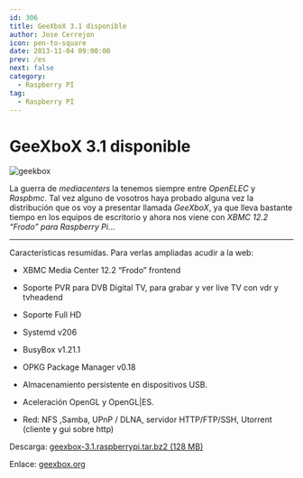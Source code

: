 ```yaml
---
id: 306
title: GeeXboX 3.1 disponible
author: Jose Cerrejon
icon: pen-to-square
date: 2013-11-04 09:00:00
prev: /es
next: false
category:
  - Raspberry PI
tag:
  - Raspberry PI
---
```


# GeeXboX 3.1 disponible

![geekbox](/images/geekbox.png)

La guerra de *mediacenters* la tenemos siempre entre *OpenELEC* y *Raspbmc*. Tal vez alguno de vosotros haya probado alguna vez la distribución que os voy a presentar llamada *GeeXboX*, ya que lleva bastante tiempo en los equipos de escritorio y ahora nos viene con *XBMC 12.2 “Frodo” para Raspberry Pi*...

- - -
Características resumidas. Para verlas ampliadas acudir a la web:

* XBMC Media Center 12.2 “Frodo” frontend

* Soporte PVR para DVB Digital TV, para grabar y ver live TV con vdr y tvheadend

* Soporte Full HD

* Systemd v206

* BusyBox v1.21.1

* OPKG Package Manager v0.18

* Almacenamiento persistente en dispositivos USB.

* Aceleración OpenGL y OpenGL|ES.

* Red: NFS ,Samba, UPnP / DLNA, servidor HTTP/FTP/SSH, Utorrent (cliente y gui sobre http)

Descarga: [geexbox-3.1.raspberrypi.tar.bz2 (128 MB)](http://www.geexbox.org/wp-content/plugins/download-monitor/download.php?id=geexbox-3.1.raspberrypi.tar.bz2)

Enlace: [geexbox.org](http://www.geexbox.org/2013/11/01/geexbox-3-1/)